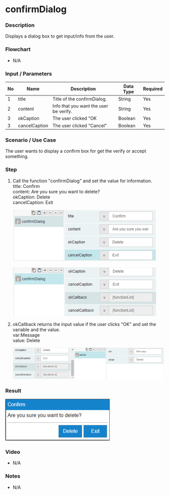 ﻿# confirmDialog

### Description

Displays a dialog box to get input/info from the user.

### Flowchart

- N/A 

### Input / Parameters

| No | Name | Description | Data Type | Required | 
| ------ | ------ | ------ |------ | ------ |
| 1 | title | Title of the confirmDialog. | String | Yes | 
| 2 | content | Info that you want the user be verify. | String | Yes |
| 3 | okCaption | The user clicked "OK | Boolean | Yes |
| 3 | cancelCaption | The user clicked "Cancel" | Boolean | Yes |

### Scenario / Use Case

The user wants to display a confirm box for get the verify or accept something.

### Step

1. Call the function "confirmDialog" and set the    value for information.
   <br>
   title: Confirm<br/>
   content: Are you sure you want to delete?<br/>
   okCaption: Delete<br/>
   cancelCaption: Exit<br/>
   
   ![](../../../../document/function/Dialog/confirmDialog/confirmDialog-step-1.png?raw=true)
   
   ![](../../../../document/function/Dialog/confirmDialog/confirmDialog-step-2.png?raw=true)
   
2. okCallback returns the input value if the       user clicks "OK" and set the variable and       the value.
   <br>
   var:Message<br/>
   value: Delete<br/>
   
   ![](../../../../document/function/Dialog/confirmDialog/confirmDialog-step-3.png?raw=true)

### Result

![](../../../../document/function/Dialog/confirmDialog/confirmDialog-result-1.png?raw=true)

### Video

- N/A

<!--[![Video](http://i.imgur.com/Ot5DWAW.png)](https://youtu.be/StTqXEQ2l-Y?t=35s)-->

### Notes

- N/A
